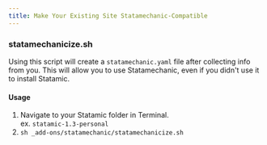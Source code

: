 ```yaml
---
title: Make Your Existing Site Statamechanic-Compatible
---
```


### statamechanicize.sh
Using this script will create a `statamechanic.yaml` file after collecting info from you. This will allow you to use Statamechanic, even if you didn't use it to install Statamic.

#### Usage
1. Navigate to your Statamic folder in Terminal.  
   <span class="label">ex.</span> `statamic-1.3-personal`
2. `sh _add-ons/statamechanic/statamechanicize.sh`